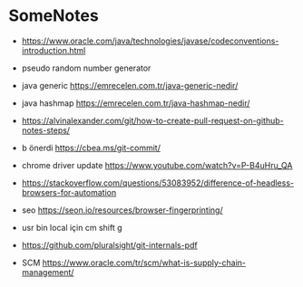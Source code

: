 # SomeNotes


- https://www.oracle.com/java/technologies/javase/codeconventions-introduction.html 

- pseudo random number generator

- java generic https://emrecelen.com.tr/java-generic-nedir/

- java hashmap https://emrecelen.com.tr/java-hashmap-nedir/

- https://alvinalexander.com/git/how-to-create-pull-request-on-github-notes-steps/

-  b önerdi https://cbea.ms/git-commit/

-  chrome driver update https://www.youtube.com/watch?v=P-B4uHru_QA

- https://stackoverflow.com/questions/53083952/difference-of-headless-browsers-for-automation

- seo https://seon.io/resources/browser-fingerprinting/

- usr bin local için cm shift g

- https://github.com/pluralsight/git-internals-pdf

- SCM https://www.oracle.com/tr/scm/what-is-supply-chain-management/

